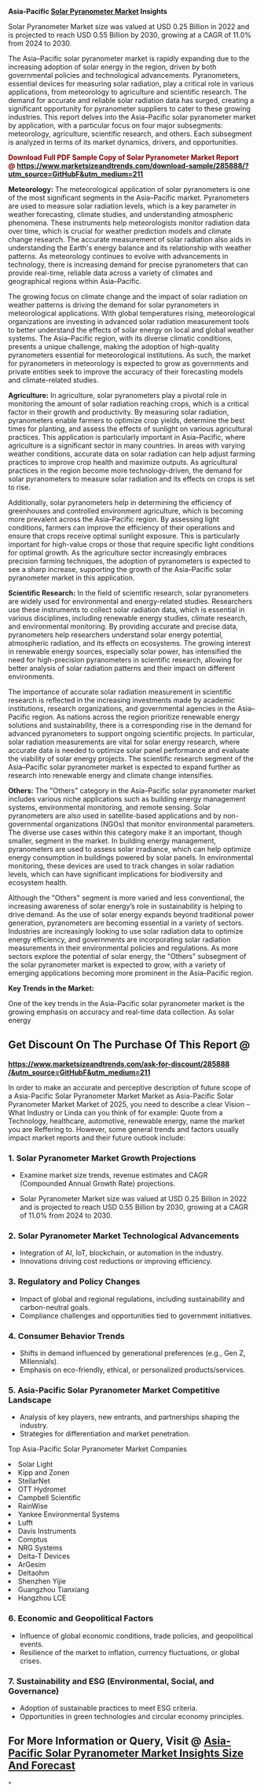 <p><strong>Asia-Pacific&nbsp;<a href=""https://www.marketsizeandtrends.com/download-sample/285888/&amp;utm_source=GitHubF&amp;utm_medium=211"">Solar Pyranometer Market</a> Insights</strong></p><p>Solar Pyranometer Market size was valued at USD 0.25 Billion in 2022 and is projected to reach USD 0.55 Billion by 2030, growing at a CAGR of 11.0% from 2024 to 2030.</p><p><p>The Asia–Pacific solar pyranometer market is rapidly expanding due to the increasing adoption of solar energy in the region, driven by both governmental policies and technological advancements. Pyranometers, essential devices for measuring solar radiation, play a critical role in various applications, from meteorology to agriculture and scientific research. The demand for accurate and reliable solar radiation data has surged, creating a significant opportunity for pyranometer suppliers to cater to these growing industries. This report delves into the Asia–Pacific solar pyranometer market by application, with a particular focus on four major subsegments: meteorology, agriculture, scientific research, and others. Each subsegment is analyzed in terms of its market dynamics, drivers, and opportunities.<p><strong><p><strong><span style="color: #800000;">Download Full PDF Sample Copy of Solar Pyranometer Market Report @</span>&nbsp;</strong><a href="https://www.marketsizeandtrends.com/download-sample/285888/?utm_source=GitHubF&amp;utm_medium=211" target="_blank">https://www.marketsizeandtrends.com/download-sample/285888/?utm_source=GitHubF&amp;utm_medium=211</a></p></strong></p><p><strong>Meteorology:</strong> The meteorological application of solar pyranometers is one of the most significant segments in the Asia–Pacific market. Pyranometers are used to measure solar radiation levels, which is a key parameter in weather forecasting, climate studies, and understanding atmospheric phenomena. These instruments help meteorologists monitor radiation data over time, which is crucial for weather prediction models and climate change research. The accurate measurement of solar radiation also aids in understanding the Earth's energy balance and its relationship with weather patterns. As meteorology continues to evolve with advancements in technology, there is increasing demand for precise pyranometers that can provide real-time, reliable data across a variety of climates and geographical regions within Asia–Pacific.<p>The growing focus on climate change and the impact of solar radiation on weather patterns is driving the demand for solar pyranometers in meteorological applications. With global temperatures rising, meteorological organizations are investing in advanced solar radiation measurement tools to better understand the effects of solar energy on local and global weather systems. The Asia–Pacific region, with its diverse climatic conditions, presents a unique challenge, making the adoption of high-quality pyranometers essential for meteorological institutions. As such, the market for pyranometers in meteorology is expected to grow as governments and private entities seek to improve the accuracy of their forecasting models and climate-related studies.</p><p><strong>Agriculture:</strong> In agriculture, solar pyranometers play a pivotal role in monitoring the amount of solar radiation reaching crops, which is a critical factor in their growth and productivity. By measuring solar radiation, pyranometers enable farmers to optimize crop yields, determine the best times for planting, and assess the effects of sunlight on various agricultural practices. This application is particularly important in Asia–Pacific, where agriculture is a significant sector in many countries. In areas with varying weather conditions, accurate data on solar radiation can help adjust farming practices to improve crop health and maximize outputs. As agricultural practices in the region become more technology-driven, the demand for solar pyranometers to measure solar radiation and its effects on crops is set to rise.<p>Additionally, solar pyranometers help in determining the efficiency of greenhouses and controlled environment agriculture, which is becoming more prevalent across the Asia–Pacific region. By assessing light conditions, farmers can improve the efficiency of their operations and ensure that crops receive optimal sunlight exposure. This is particularly important for high-value crops or those that require specific light conditions for optimal growth. As the agriculture sector increasingly embraces precision farming techniques, the adoption of pyranometers is expected to see a sharp increase, supporting the growth of the Asia–Pacific solar pyranometer market in this application.</p><p><strong>Scientific Research:</strong> In the field of scientific research, solar pyranometers are widely used for environmental and energy-related studies. Researchers use these instruments to collect solar radiation data, which is essential in various disciplines, including renewable energy studies, climate research, and environmental monitoring. By providing accurate and precise data, pyranometers help researchers understand solar energy potential, atmospheric radiation, and its effects on ecosystems. The growing interest in renewable energy sources, especially solar power, has intensified the need for high-precision pyranometers in scientific research, allowing for better analysis of solar radiation patterns and their impact on different environments.<p>The importance of accurate solar radiation measurement in scientific research is reflected in the increasing investments made by academic institutions, research organizations, and governmental agencies in the Asia–Pacific region. As nations across the region prioritize renewable energy solutions and sustainability, there is a corresponding rise in the demand for advanced pyranometers to support ongoing scientific projects. In particular, solar radiation measurements are vital for solar energy research, where accurate data is needed to optimize solar panel performance and evaluate the viability of solar energy projects. The scientific research segment of the Asia–Pacific solar pyranometer market is expected to expand further as research into renewable energy and climate change intensifies.</p><p><strong>Others:</strong> The "Others" category in the Asia–Pacific solar pyranometer market includes various niche applications such as building energy management systems, environmental monitoring, and remote sensing. Solar pyranometers are also used in satellite-based applications and by non-governmental organizations (NGOs) that monitor environmental parameters. The diverse use cases within this category make it an important, though smaller, segment in the market. In building energy management, pyranometers are used to assess solar irradiance, which can help optimize energy consumption in buildings powered by solar panels. In environmental monitoring, these devices are used to track changes in solar radiation levels, which can have significant implications for biodiversity and ecosystem health.<p>Although the "Others" segment is more varied and less conventional, the increasing awareness of solar energy’s role in sustainability is helping to drive demand. As the use of solar energy expands beyond traditional power generation, pyranometers are becoming essential in a variety of sectors. Industries are increasingly looking to use solar radiation data to optimize energy efficiency, and governments are incorporating solar radiation measurements in their environmental policies and regulations. As more sectors explore the potential of solar energy, the "Others" subsegment of the solar pyranometer market is expected to grow, with a variety of emerging applications becoming more prominent in the Asia–Pacific region.</p><p><strong>Key Trends in the Market:</strong></p><p>One of the key trends in the Asia–Pacific solar pyranometer market is the growing emphasis on accuracy and real-time data collection. As solar energy</p><h2><strong>Get Discount On The Purchase Of This Report @&nbsp;</strong></h2><p><strong><a href=""https://www.marketsizeandtrends.com/ask-for-discount/285888/&amp;utm_source=GitHubF&amp;utm_medium=211"" target=""_blank"">https://www.marketsizeandtrends.com/ask-for-discount/285888<br />/&amp;utm_source=GitHubF&amp;utm_medium=211</a></strong></p><p>In order to make an accurate and perceptive description of future scope of a Asia-Pacific&nbsp;Solar Pyranometer Market Market as Asia-Pacific&nbsp;Solar Pyranometer Market Market of 2025, you need to describe a clear Vision &ndash; What Industry or Linda can you think of for example: Quote from a Technology, healthcare, automotive, renewable energy, name the market you are Reffering to. However, some general trends and factors usually impact market reports and their future outlook include:</p><h3>1.&nbsp;<strong>Solar Pyranometer Market Growth Projections</strong></h3><ul><li>Examine market size trends, revenue estimates and CAGR (Compounded Annual Growth Rate) projections.</li><li><p>Solar Pyranometer Market size was valued at USD 0.25 Billion in 2022 and is projected to reach USD 0.55 Billion by 2030, growing at a CAGR of 11.0% from 2024 to 2030.</p></li></ul><h3>2.&nbsp;<strong>Solar Pyranometer Market Technological Advancements</strong></h3><ul><li>Integration of AI, IoT, blockchain, or automation in the industry.</li><li>Innovations driving cost reductions or improving efficiency.</li></ul><h3>3.&nbsp;<strong>Regulatory and Policy Changes</strong></h3><ul><li>Impact of global and regional regulations, including sustainability and carbon-neutral goals.</li><li>Compliance challenges and opportunities tied to government initiatives.</li></ul><h3>4.&nbsp;<strong>Consumer Behavior Trends</strong></h3><ul><li>Shifts in demand influenced by generational preferences (e.g., Gen Z, Millennials).</li><li>Emphasis on eco-friendly, ethical, or personalized products/services.</li></ul><h3>5.&nbsp;<strong>Asia-Pacific Solar Pyranometer Market Competitive Landscape</strong></h3><ul><li>Analysis of key players, new entrants, and partnerships shaping the industry.</li><li>Strategies for differentiation and market penetration.</li></ul><p data-pm-slice=""1 1 []"">Top Asia-Pacific Solar Pyranometer Market Companies</p><div data-test-id=""""><p><li>Solar Light</li><li> Kipp and Zonen</li><li> StellarNet</li><li> OTT Hydromet</li><li> Campbell Scientific</li><li> RainWise</li><li> Yankee Environmental Systems</li><li> Lufft</li><li> Davis Instruments</li><li> Comptus</li><li> NRG Systems</li><li> Delta-T Devices</li><li> ArGesim</li><li> Deltaohm</li><li> Shenzhen Yijie</li><li> Guangzhou Tianxiang</li><li> Hangzhou LCE</li></p></div><h3>6.&nbsp;<strong>Economic and Geopolitical Factors</strong></h3><ul><li>Influence of global economic conditions, trade policies, and geopolitical events.</li><li>Resilience of the market to inflation, currency fluctuations, or global crises.</li></ul><h3>7.&nbsp;<strong>Sustainability and ESG (Environmental, Social, and Governance)</strong></h3><ul><li>Adoption of sustainable practices to meet ESG criteria.</li><li>Opportunities in green technologies and circular economy principles.</li></ul><h2><strong>For More Information or Query, Visit @&nbsp;</strong><a href=""https://www.verifiedmarketreports.com/product/solar-pyranometer-market/"" target=""_blank"">Asia-Pacific Solar Pyranometer Market Insights Size And Forecast</a></h2>"
